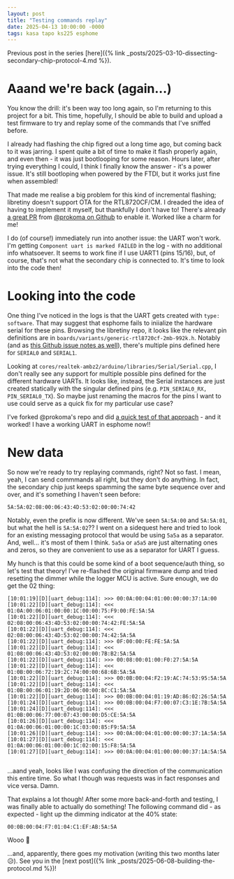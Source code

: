 ```yaml
---
layout: post
title: "Testing commands replay"
date: 2025-04-13 10:00:00 -0000
tags: kasa tapo ks225 esphome
---
```


Previous post in the series [here]({% link _posts/2025-03-10-dissecting-secondary-chip-protocol-4.md %}).

# Aaand we're back (again...)

You know the drill: it's been way too long again, so I'm returning to this project for a bit. This time, hopefully, I should be able to build and upload a test firmware to try and replay some of the commands that I've sniffed before.

I already had flashing the chip figred out a long time ago, but coming back to it was jarring. I spent quite a bit of time to make it flash properly again, and even then - it was just bootlooping for some reason. Hours later, after trying everything I could, I think I finally know the answer - it's a power issue. It's still bootloping when powered by the FTDI, but it works just fine when assembled!

That made me realise a big problem for this kind of incremental flashing; libretiny doesn't support OTA for the RTL8720CF/CM. I dreaded the idea of having to implement it myself, but thankfully I don't have to! There's already [a great PR](https://github.com/libretiny-eu/libretiny/pull/302) from [@prokoma on Github](https://github.com/prokoma)  to enable it. Worked like a charm for me!

I do (of course!) immediately run into another issue: the UART won't work. I'm getting `Component uart is marked FAILED` in the log - with no additional info whatsoever. It seems to work fine if I use UART1 (pins 15/16), but, of course, that's not what the secondary chip is connected to. It's time to look into the code then!

# Looking into the code

One thing I've noticed in the logs is that the UART gets created with `type: software`. That may suggest that esphome fails to iniialize the hardware serial for these pins. Browsing the libretiny repo, it looks like the relevant pin definitions are in `boards/variants/generic-rtl8720cf-2mb-992k.h`. Notably (and as [this Github issue notes as well](https://github.com/esphome/issues/issues/6909)), there's multiple pins defined here for `SERIAL0` and `SERIAL1`.

Looking at `cores/realtek-ambz2/arduino/libraries/Serial/Serial.cpp`, I don't really see any support for multiple possible pins defined for the different hardware UARTs. It looks like, instead, the Serial instances are just created statically with the singular defined pins (e.g. `PIN_SERIAL0_RX, PIN_SERIAL0_TX`). So maybe just renaming the macros for the pins I want to use could serve as a quick fix for my particular use case?

I've forked @prokoma's repo and did [a quick test of that approach](https://github.com/hardware-hyperfocus/libretiny/tree/test) - and it worked! I have a working UART in esphome now!!

# New data

So now we're ready to try replaying commands, right? Not so fast. I mean, yeah, I can send commmands all right, but they don't do anything. In fact, the secondary chip just keeps spamming the same byte sequence over and over, and it's something I haven't seen before:
```
5A:5A:02:08:00:06:43:4D:53:02:00:00:74:42
```

Notably, even the prefix is now different. We've seen `5A:5A:00` and `5A:5A:01`, but what the hell is `5A:5A:02`?? I went on a sidequest here and tried to look for an existing messaging protocol that would be using `5a5a` as a separator. And, well... it's most of them I think. `5a5a` or `a5a5` are just alternating ones and zeros, so they are convenient to use as a separator for UART I guess.

My hunch is that this could be some kind of a boot sequence/auth thing, so let's test that theory! I've re-flashed the original firmware dump and tried resetting the dimmer while the logger MCU is active. Sure enough, we do get the 02 thing:

```
[10:01:19][D][uart_debug:114]: >>> 00:0A:00:04:01:00:00:00:37:1A:00
[10:01:22][D][uart_debug:114]: <<< 01:0A:00:06:01:00:00:1C:00:00:75:F9:00:FE:5A:5A
[10:01:22][D][uart_debug:114]: <<< 02:08:00:06:43:4D:53:02:00:00:74:42:FE:5A:5A
[10:01:22][D][uart_debug:114]: <<< 02:08:00:06:43:4D:53:02:00:00:74:42:5A:5A
[10:01:22][D][uart_debug:114]: >>> 0F:00:00:FE:FE:5A:5A
[10:01:22][D][uart_debug:114]: <<< 01:08:00:06:43:4D:53:02:00:00:7B:B2:5A:5A
[10:01:22][D][uart_debug:114]: >>> 00:08:00:01:00:F0:27:5A:5A
[10:01:22][D][uart_debug:114]: <<< 01:0B:00:06:72:19:2C:74:00:00:68:6B:5A:5A
[10:01:22][D][uart_debug:114]: >>> 00:0B:00:04:F2:19:AC:74:53:95:5A:5A
[10:01:22][D][uart_debug:114]: <<< 01:0B:00:06:01:19:2D:06:00:00:8C:C1:5A:5A
[10:01:22][D][uart_debug:114]: >>> 00:0B:00:04:01:19:AD:86:02:26:5A:5A
[10:01:24][D][uart_debug:114]: >>> 00:0B:00:04:F7:00:07:C3:1E:7B:5A:5A
[10:01:24][D][uart_debug:114]: <<< 01:0B:00:06:77:00:07:43:00:00:D5:CE:5A:5A
[10:01:26][D][uart_debug:114]: <<< 01:0A:00:06:01:00:00:1C:03:00:85:F9:5A:5A
[10:01:26][D][uart_debug:114]: >>> 00:0A:00:04:01:00:00:00:37:1A:5A:5A
[10:01:27][D][uart_debug:114]: <<< 01:0A:00:06:01:00:00:1C:02:00:15:F8:5A:5A
[10:01:27][D][uart_debug:114]: >>> 00:0A:00:04:01:00:00:00:37:1A:5A:5A


```

...aand yeah, looks like I was confusing the direction of the communication this entire time. So what I though was requests was in fact responses and vice versa. Damn.

That explains a lot though! After some more back-and-forth and testing, I was finally able to actually do something! The following command did - as expected - light up the dimming indicator at the 40% state:
```
00:0B:00:04:F7:01:04:C1:EF:AB:5A:5A
```

Wooo 🥳 

...and, apparently, there goes my motivation (writing this two months later 😥). See you in the [next post]({% link _posts/2025-06-08-building-the-protocol.md %})!
